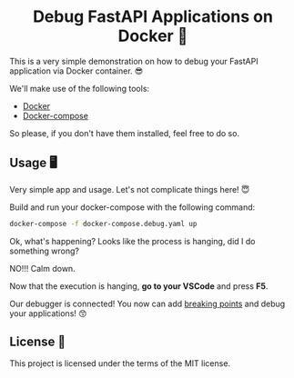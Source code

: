 <h1 align="center">
    <strong>Debug FastAPI Applications on Docker 🐋</strong>
</h1>

This is a very simple demonstration on how to debug your FastAPI application via Docker container. 😎

We'll make use of the following tools:

* [Docker](https://docs.docker.com/get-docker/)
* [Docker-compose](https://docs.docker.com/compose/install/)

So please, if you don't have them installed, feel free to do so.

## Usage 🖥️

Very simple app and usage. Let's not complicate things here! 😇

Build and run your docker-compose with the following command:

``` bash
docker-compose -f docker-compose.debug.yaml up
```

Ok, what's happening? Looks like the process is hanging, did I do something wrong?

NO!!! Calm down.

Now that the execution is hanging, **go to your VSCode** and press **F5**.

Our debugger is connected! You now can add [breaking points](https://docs.microsoft.com/en-us/visualstudio/debugger/using-breakpoints?view=vs-2019) and debug your applications! 😙

## License 📖

This project is licensed under the terms of the MIT license.
